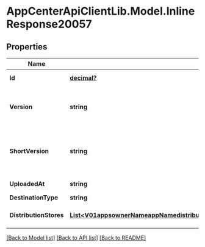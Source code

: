 # AppCenterApiClientLib.Model.InlineResponse20057
## Properties

Name | Type | Description | Notes
------------ | ------------- | ------------- | -------------
**Id** | [**decimal?**](BigDecimal.md) | ID identifying this unique release. | [optional] 
**Version** | **string** | The release&#x27;s version. For iOS: CFBundleVersion from info.plist. For Android: android:versionCode from AppManifest.xml.  | [optional] 
**ShortVersion** | **string** | The release&#x27;s short version. For iOS: CFBundleShortVersionString from info.plist. For Android: android:versionName from AppManifest.xml.  | [optional] 
**UploadedAt** | **string** | UTC time in ISO 8601 format of the uploaded time. | [optional] 
**DestinationType** | **string** | Destination for this release. | [optional] 
**DistributionStores** | [**List&lt;V01appsownerNameappNamedistributionStoresstoreNamereleasesDistributionStores&gt;**](V01appsownerNameappNamedistributionStoresstoreNamereleasesDistributionStores.md) | a list of distribution stores that are associated with this release. | [optional] 

[[Back to Model list]](../README.md#documentation-for-models) [[Back to API list]](../README.md#documentation-for-api-endpoints) [[Back to README]](../README.md)

